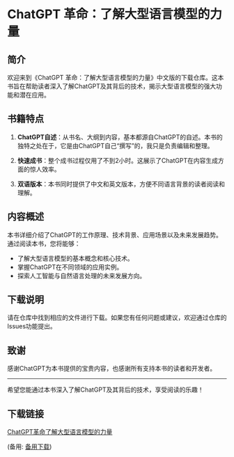 # ChatGPT 革命：了解大型语言模型的力量

## 简介

欢迎来到《ChatGPT 革命：了解大型语言模型的力量》中文版的下载仓库。这本书旨在帮助读者深入了解ChatGPT及其背后的技术，揭示大型语言模型的强大功能和潜在应用。

## 书籍特点

1. **ChatGPT自述**：从书名、大纲到内容，基本都源自ChatGPT的自述。本书的独特之处在于，它是由ChatGPT自己“撰写”的，我只是负责编辑和整理。

2. **快速成书**：整个成书过程仅用了不到2小时。这展示了ChatGPT在内容生成方面的惊人效率。

3. **双语版本**：本书同时提供了中文和英文版本，方便不同语言背景的读者阅读和理解。

## 内容概述

本书详细介绍了ChatGPT的工作原理、技术背景、应用场景以及未来发展趋势。通过阅读本书，您将能够：

- 了解大型语言模型的基本概念和核心技术。
- 掌握ChatGPT在不同领域的应用实例。
- 探索人工智能与自然语言处理的未来发展方向。

## 下载说明

请在仓库中找到相应的文件进行下载。如果您有任何问题或建议，欢迎通过仓库的Issues功能提出。

## 致谢

感谢ChatGPT为本书提供的宝贵内容，也感谢所有支持本书的读者和开发者。

---

希望您能通过本书深入了解ChatGPT及其背后的技术，享受阅读的乐趣！

## 下载链接
[ChatGPT革命了解大型语言模型的力量](https://pan.quark.cn/s/0cccedd37854) 

(备用: [备用下载](https://pan.baidu.com/s/1ji4AjrU94F0T-fqBU8TxOA?pwd=1234))
